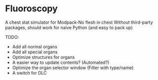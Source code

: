 # Fluoroscopy
A chest stat simulator for Modpack-No flesh in chest
Without third-party packages, should work for naive Python (and easy to pack up)

TODO:
 - Add all normal organs
 - Add all special organs
 - Optimize structures for organs
 - A easier way to update contents? (Automated?)
 - Optimize the organ selector window (Filter with type/name)
 - A switch for DLC
